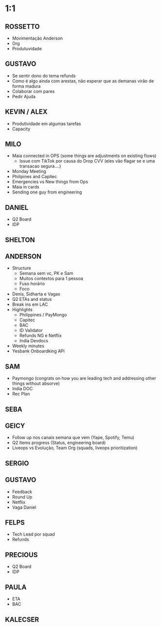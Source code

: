 
# 1:1

## ROSSETTO
- Movimentação Anderson
- Org
- Produtuvidade

  
## GUSTAVO
- Se sentir dono do tema refunds
- Como é algo ainda com arestas, não esperar que as demanas virão de forma madura
- Colaborar com pares
- Pedir Ajuda

## KEVIN / ALEX
- Produtividade em algumas tarefas
- Capacity

## MILO
- Maia connected in OPS (some things are adjustments on existing flows)
  - Issue com TikTok por causa do Drop CVV (eles vão flagar se e uma transacao segura....)
- Monday Meeting
- Philipines and Capitec
- Emergencies vs New things from Ops
- Maia in cards
- Sending one guy from engineering

## DANIEL
- Q2 Board
- IDP
  
## SHELTON

## ANDERSON
- Structure
  - Semana sem vc, PK e Sam
  - Muitos contextos para 1 pessoa
  - Fuso horário
  - Foco
- Denis, Sidharta e Vagas
- Q2 ETAs and status
- Break ins em LAC
- Highlights
  - Philippines / PayMongo
  - Capitec
  - BAC 
  - ID Validator
  - Refunds NG e Netflix
  - India Devdocs
- Weekly minutes
- Yesbank Onboardking APi

## SAM
- Paymongo (congrats on how you are leading tech and addressing other things without absorve)
- India DOC
- Rec Plan

## SEBA

## GEICY
- Follow up nos canais semana que vem (Yape, Spotify, Temu)
- Q2 Items progress (Status, engineering board)
- Liveops vs Evolução, Team Org (squads, liveops prioritization)

## SERGIO

## GUSTAVO
- Feedback
- Round Up
- Netflix
- Vaga Daniel
  

## FELPS
- Tech Lead por squad
- Refunds

## PRECIOUS
- Q2 Board
- IDP

## PAULA
- ETA
- BAC

## KALECSER
